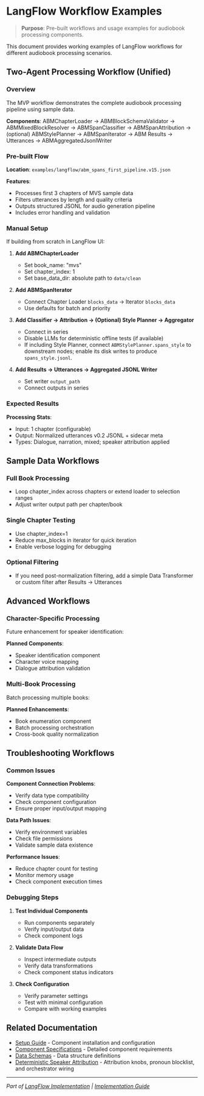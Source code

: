 # LangFlow Workflow Examples

> **Purpose**: Pre-built workflows and usage examples for audiobook processing components.

This document provides working examples of LangFlow workflows for different audiobook processing scenarios.

## Two-Agent Processing Workflow (Unified)

### Overview

The MVP workflow demonstrates the complete audiobook processing pipeline using sample data.

**Components**: ABMChapterLoader → ABMBlockSchemaValidator → ABMMixedBlockResolver → ABMSpanClassifier → ABMSpanAttribution → (optional) ABMStylePlanner → ABMSpanIterator → ABM Results → Utterances → ABMAggregatedJsonlWriter

### Pre-built Flow

**Location**: `examples/langflow/abm_spans_first_pipeline.v15.json`

**Features**:

- Processes first 3 chapters of MVS sample data
- Filters utterances by length and quality criteria
- Outputs structured JSONL for audio generation pipeline
- Includes error handling and validation

### Manual Setup

If building from scratch in LangFlow UI:

1. **Add ABMChapterLoader**

   - Set book_name: "mvs"
   - Set chapter_index: 1
   - Set base_data_dir: absolute path to `data/clean`

1. **Add ABMSpanIterator**

   - Connect Chapter Loader `blocks_data` → Iterator `blocks_data`
   - Use defaults for batch and priority

1. **Add Classifier → Attribution → (Optional) Style Planner → Aggregator**

   - Connect in series
   - Disable LLMs for deterministic offline tests (if available)
   - If including Style Planner, connect `ABMStylePlanner.spans_style` to downstream nodes; enable its disk writes to produce `spans_style.jsonl`.

1. **Add Results → Utterances → Aggregated JSONL Writer**

   - Set writer `output_path`
   - Connect outputs in series

### Expected Results

**Processing Stats**:

- Input: 1 chapter (configurable)
- Output: Normalized utterances v0.2 JSONL + sidecar meta
- Types: Dialogue, narration, mixed; speaker attribution applied

## Sample Data Workflows

### Full Book Processing

- Loop chapter_index across chapters or extend loader to selection ranges
- Adjust writer output path per chapter/book

### Single Chapter Testing

- Use chapter_index=1
- Reduce max_blocks in iterator for quick iteration
- Enable verbose logging for debugging

### Optional Filtering

- If you need post-normalization filtering, add a simple Data Transformer or custom filter after Results → Utterances

## Advanced Workflows

### Character-Specific Processing

Future enhancement for speaker identification:

**Planned Components**:

- Speaker identification component
- Character voice mapping
- Dialogue attribution validation

### Multi-Book Processing

Batch processing multiple books:

**Planned Enhancements**:

- Book enumeration component
- Batch processing orchestration
- Cross-book quality normalization

## Troubleshooting Workflows

### Common Issues

**Component Connection Problems**:

- Verify data type compatibility
- Check component configuration
- Ensure proper input/output mapping

**Data Path Issues**:

- Verify environment variables
- Check file permissions
- Validate sample data existence

**Performance Issues**:

- Reduce chapter count for testing
- Monitor memory usage
- Check component execution times

### Debugging Steps

1. **Test Individual Components**

   - Run components separately
   - Verify input/output data
   - Check component logs

1. **Validate Data Flow**

   - Inspect intermediate outputs
   - Verify data transformations
   - Check component status indicators

1. **Check Configuration**

   - Verify parameter settings
   - Test with minimal configuration
   - Compare with working examples

## Related Documentation

- [Setup Guide](SETUP_GUIDE.md) - Component installation and configuration
- [Component Specifications](../../02-specifications/components/README.md) - Detailed component requirements
- [Data Schemas](../../02-specifications/data-schemas/README.md) - Data structure definitions
- [Deterministic Speaker Attribution](SPEAKER_ATTRIBUTION_DETERMINISTIC.md) - Attribution knobs, pronoun blocklist, and orchestrator wiring

______________________________________________________________________

*Part of [LangFlow Implementation](README.md) | [Implementation Guide](../README.md)*
